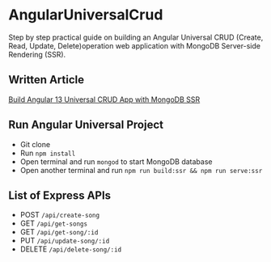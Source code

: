 # AngularUniversalCrud

Step by step practical guide on building an Angular Universal CRUD (Create, Read, Update, Delete)operation web application with MongoDB Server-side Rendering (SSR).

## Written Article
[Build Angular 13 Universal CRUD App with MongoDB SSR](https://www.positronx.io/build-angular-universal-crud-app-with-mongodb-server-side-rendering/)


## Run Angular Universal Project
* Git clone
* Run `npm install`
* Open terminal and run `mongod` to start MongoDB database
* Open another terminal and run `npm run build:ssr && npm run serve:ssr`

## List of Express APIs
* POST `/api/create-song`
* GET  `/api/get-songs`
* GET `/api/get-song/:id`
* PUT `/api/update-song/:id`
* DELETE `/api/delete-song/:id`
